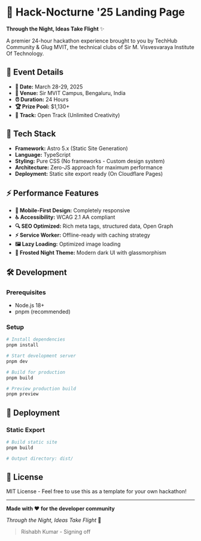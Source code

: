 # 🌟 Hack-Nocturne '25 Landing Page

**Through the Night, Ideas Take Flight** ✨

A premier 24-hour hackathon experience brought to you by TechHub Community & Glug MVIT, the technical clubs of Sir M. Visvesvaraya Institute Of Technology.

## 🎯 Event Details

- **📅 Date:** March 28-29, 2025
- **📍 Venue:** Sir MVIT Campus, Bengaluru, India
- **⏰ Duration:** 24 Hours
- **🏆 Prize Pool:** $1,130+
- **🎪 Track:** Open Track (Unlimited Creativity)

## 🚀 Tech Stack

- **Framework:** Astro 5.x (Static Site Generation)
- **Language:** TypeScript
- **Styling:** Pure CSS (No frameworks - Custom design system)
- **Architecture:** Zero-JS approach for maximum performance
- **Deployment:** Static site export ready (On Cloudflare Pages)

## ⚡ Performance Features
- **📱 Mobile-First Design:** Completely responsive
- **♿ Accessibility:** WCAG 2.1 AA compliant
- **🔍 SEO Optimized:** Rich meta tags, structured data, Open Graph
- **⚡ Service Worker:** Offline-ready with caching strategy
- **🖼️ Lazy Loading:** Optimized image loading
- **🎨 Frosted Night Theme:** Modern dark UI with glassmorphism

## 🛠️ Development

### Prerequisites
- Node.js 18+
- pnpm (recommended)

### Setup
```bash
# Install dependencies
pnpm install

# Start development server
pnpm dev

# Build for production
pnpm build

# Preview production build
pnpm preview
```

## 🎯 Deployment

### Static Export
```bash
# Build static site
pnpm build

# Output directory: dist/
```

## 📄 License
MIT License - Feel free to use this as a template for your own hackathon!

---

**Made with ❤️ for the developer community**

*Through the Night, Ideas Take Flight* 🚀
> Rishabh Kumar - Signing off
